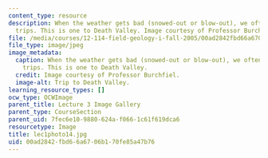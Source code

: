 ```yaml
---
content_type: resource
description: When the weather gets bad (snowed-out or blow-out), we often go on field
  trips. This is one to Death Valley. Image courtesy of Professor Burchfiel.
file: /media/courses/12-114-field-geology-i-fall-2005/00ad2842fbd66a6706b170fe85a47b76_lec1photo14.jpg
file_type: image/jpeg
image_metadata:
  caption: When the weather gets bad (snowed-out or blow-out), we often go on field
    trips. This is one to Death Valley.
  credit: Image courtesy of Professor Burchfiel.
  image-alt: Trip to Death Valley.
learning_resource_types: []
ocw_type: OCWImage
parent_title: Lecture 3 Image Gallery
parent_type: CourseSection
parent_uid: 7fec6e10-9880-624a-f066-1c61f619dca6
resourcetype: Image
title: lec1photo14.jpg
uid: 00ad2842-fbd6-6a67-06b1-70fe85a47b76
---
```

